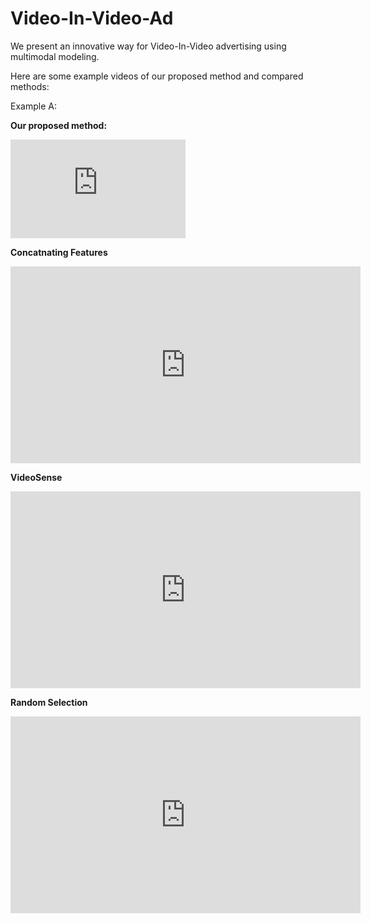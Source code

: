 # Video-In-Video-Ad
We present an innovative way for Video-In-Video advertising using multimodal modeling. 

Here are some example videos of our proposed method and compared methods:

Example A:

**Our proposed method:**

<iframe width="280" height="158" src="https://www.youtube.com/embed/InYc1092hHs" frameborder="0" allow="accelerometer; autoplay; encrypted-media; gyroscope; picture-in-picture" allowfullscreen><iframe width="280" height="158" src="https://www.youtube.com/embed/KlGId4-5OTY" frameborder="0" allow="accelerometer; autoplay; encrypted-media; gyroscope; picture-in-picture" allowfullscreen><iframe width="280" height="158" src="https://www.youtube.com/embed/T69Xkspc_zU" frameborder="0" allow="accelerometer; autoplay; encrypted-media; gyroscope; picture-in-picture" allowfullscreen><iframe width="280" height="158" src="https://www.youtube.com/embed/_MzuXtgXfWM" frameborder="0" allow="accelerometer; autoplay; encrypted-media; gyroscope; picture-in-picture" allowfullscreen></iframe>

**Concatnating Features**

<iframe width="560" height="315" src="https://www.youtube.com/embed/KlGId4-5OTY" frameborder="0" allow="accelerometer; autoplay; encrypted-media; gyroscope; picture-in-picture" allowfullscreen></iframe>

**VideoSense**

<iframe width="560" height="315" src="https://www.youtube.com/embed/T69Xkspc_zU" frameborder="0" allow="accelerometer; autoplay; encrypted-media; gyroscope; picture-in-picture" allowfullscreen></iframe>

**Random Selection**

<iframe width="560" height="315" src="https://www.youtube.com/embed/_MzuXtgXfWM" frameborder="0" allow="accelerometer; autoplay; encrypted-media; gyroscope; picture-in-picture" allowfullscreen></iframe>

